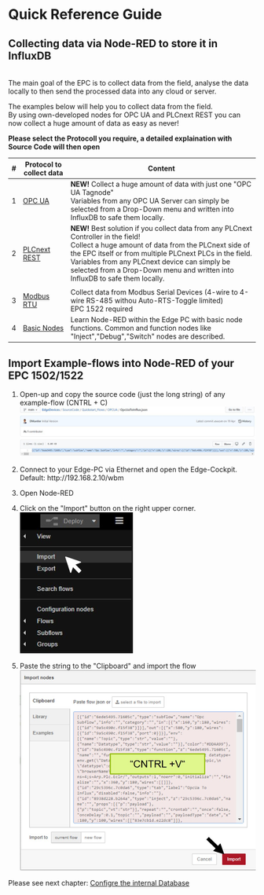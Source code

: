 # Quick Reference Guide<br>

## Collecting data via Node-RED to store it in InfluxDB
<br>
The main goal of the EPC is to collect data from the field, analyse the data locally to then send the processed data into any cloud or server.

The examples below will help you to collect data from the field. <br>
By using own-developed nodes for OPC UA and PLCnext REST you can now collect a huge amount of data as easy as never! <br>

**Please select the Protocoll you require, a detailed explaination with Source Code will then open** 

|  #  |  Protocol to collect data   |  Content   |   
| --- | --- | --- | 
| 1 | [OPC UA](/FW_2023/Node-RED/Examples/1_OPCUA_Demo.md) | **NEW!** Collect a huge amount of data with just one "OPC UA Tagnode" <BR> Variables from any OPC UA Server can simply be selected from a Drop-Down menu and written into InfluxDB to safe them locally.  |
| 2 | [PLCnext REST](/FW_2023/Node-RED/Examples/2_REST_to_InfluxDB.md) | **NEW!** Best solution if you collect data from any PLCnext Controller in the field! <br> Collect a huge amount of data from the PLCnext side of the EPC itself or from multiple PLCnext PLCs in the field. <BR> Variables from any PLCnext device can simply be selected from a Drop-Down menu and written into InfluxDB to safe them locally.  |
| | |
| 3 | [Modbus RTU](/FW_2021_ARCHIVE/02_ModbusToInfluxDB.md) | Collect data from Modbus Serial Devices (4-wire to 4-wire RS-485 withou Auto-RTS-Toggle limited) <br> EPC 1522 required  |
| 4 |[Basic Nodes](/FW_2021_ARCHIVE/01_BasicFlow.md)|Learn Node-RED within the Edge PC with basic node functions. Common and function nodes like "Inject","Debug","Switch" nodes are described.|



## Import Example-flows into Node-RED of your EPC 1502/1522
1. Open-up and copy the source code (just the long string) of any example-flow (CNTRL + C) <br>
![CopyFlow](../../FW_2021_ARCHIVE/images/N_ExampleCopy.JPG)
2. <p> Connect to your Edge-PC via Ethernet and open the Edge-Cockpit. <br>
    Default: http://192.168.2.10/wbm </p>
3. <p> Open Node-RED </p>
4. Click on the "Import" button on the right upper corner. <br>
![Import_Flow](../../FW_2021_ARCHIVE/images/Import_Node.jpg) </p>
5. Paste the string to the "Clipboard" and import the flow <br>
![Select_Flow](../../FW_2021_ARCHIVE/images/N_ImportFlow.jpg) </p>

Please see next chapter: [Configre the internal Database](/FW_2022/Code/Influx2/Influx_Configuration.md)